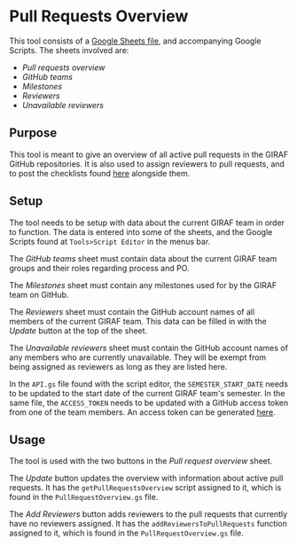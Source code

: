 # Pull Requests Overview

This tool consists of a [Google Sheets file](https://docs.google.com/spreadsheets/d/1-sXJVpQ2t_tSH6aG8B6KGxP1lkA2jufn4xXiq2vq_og/edit?usp=sharing),
and accompanying Google Scripts. The sheets involved are:

- _Pull requests overview_
- _GitHub teams_
- _Milestones_
- _Reviewers_
- _Unavailable reviewers_

## Purpose

This tool is meant to give an overview of all active pull requests in the GIRAF
GitHub repositories.
It is also used to assign reviewers to pull requests, and to post the checklists
found [here](../../../Review_Checklists/2020E/index.md) alongside them.

## Setup

The tool needs to be setup with data about the current GIRAF team in order to function.
The data is entered into some of the sheets, and the Google Scripts found at
`Tools>Script Editor` in the menus bar.

The _GitHub teams_ sheet must contain data about the current GIRAF team groups
and their roles regarding process and PO.

The _Milestones_ sheet must contain any milestones used for by the GIRAF team on
GitHub.

The _Reviewers_ sheet must contain the GitHub account names of all members of the
current GIRAF team. This data can be filled in with the _Update_ button at the top
of the sheet.

The _Unavailable reviewers_ sheet must contain the GitHub account names of any members
who are currently unavailable. They will be exempt from being assigned as reviewers
as long as they are listed here.

In the `API.gs` file found with the script editor, the `SEMESTER_START_DATE` needs
to be updated to the start date of the current GIRAF team's semester. In the same
file, the `ACCESS_TOKEN` needs to be updated with a GitHub access token from one
of the team members. An access token can be generated [here](https://github.com/settings/tokens).

## Usage

The tool is used with the two buttons in the _Pull request overview_ sheet.

The _Update_ button updates the overview with information about active pull requests. 
It has the `getPullRequestsOverview` script assigned to it, which is found in the
`PullRequestOverview.gs` file.

The _Add Reviewers_ button adds reviewers to the pull requests that currently have
no reviewers assigned. It has the `addReviewersToPullRequests` function assigned
to it, which is found in the `PullRequestOverview.gs` file.